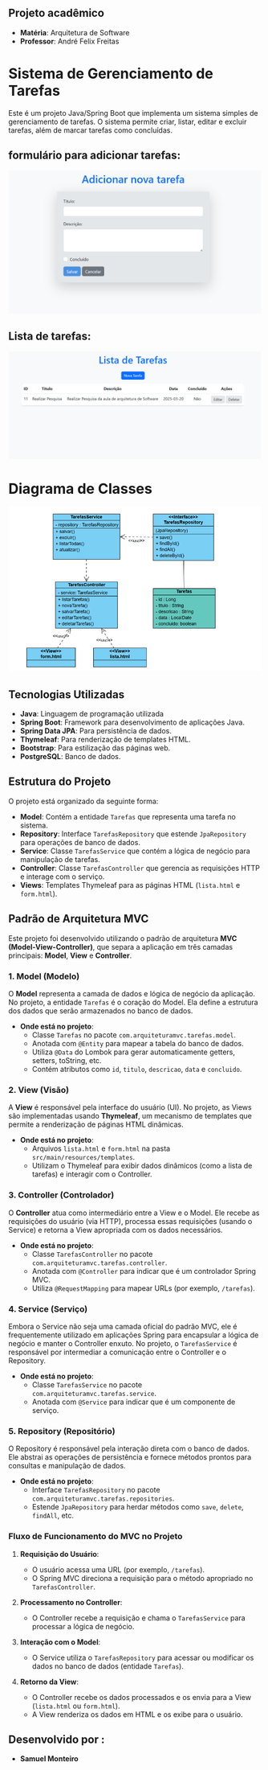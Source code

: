## Projeto acadêmico 
- **Matéria**: Arquitetura de Software
- **Professor**: André Felix Freitas

# Sistema de Gerenciamento de Tarefas

Este é um projeto Java/Spring Boot que implementa um sistema simples de gerenciamento de tarefas. O sistema permite criar, listar, editar e excluir tarefas, além de marcar tarefas como concluídas.

## formulário para adicionar tarefas:
![img_1.png](img_1.png)

## Lista de tarefas:
![img_2.png](img_2.png)

# Diagrama de Classes
![img.png](img.png)
## Tecnologias Utilizadas

- **Java**: Linguagem de programação utilizada
- **Spring Boot**: Framework para desenvolvimento de aplicações Java.
- **Spring Data JPA**: Para persistência de dados.
- **Thymeleaf**: Para renderização de templates HTML.
- **Bootstrap**: Para estilização das páginas web.
- **PostgreSQL**: Banco de dados.

## Estrutura do Projeto

O projeto está organizado da seguinte forma:

- **Model**: Contém a entidade `Tarefas` que representa uma tarefa no sistema.
- **Repository**: Interface `TarefasRepository` que estende `JpaRepository` para operações de banco de dados.
- **Service**: Classe `TarefasService` que contém a lógica de negócio para manipulação de tarefas.
- **Controller**: Classe `TarefasController` que gerencia as requisições HTTP e interage com o serviço.
- **Views**: Templates Thymeleaf para as páginas HTML (`lista.html` e `form.html`).

## Padrão de Arquitetura MVC

Este projeto foi desenvolvido utilizando o padrão de arquitetura **MVC (Model-View-Controller)**, que separa a aplicação em três camadas principais: **Model**, **View** e **Controller**.

### 1. **Model (Modelo)**
O **Model** representa a camada de dados e lógica de negócio da aplicação. No projeto, a entidade `Tarefas` é o coração do Model. Ela define a estrutura dos dados que serão armazenados no banco de dados.

- **Onde está no projeto**:
    - Classe `Tarefas` no pacote `com.arquiteturamvc.tarefas.model`.
    - Anotada com `@Entity` para mapear a tabela do banco de dados.
    - Utiliza `@Data` do Lombok para gerar automaticamente getters, setters, toString, etc.
    - Contém atributos como `id`, `titulo`, `descricao`, `data` e `concluido`.

### 2. **View (Visão)**
A **View** é responsável pela interface do usuário (UI). No projeto, as Views são implementadas usando **Thymeleaf**, um mecanismo de templates que permite a renderização de páginas HTML dinâmicas.

- **Onde está no projeto**:
    - Arquivos `lista.html` e `form.html` na pasta `src/main/resources/templates`.
    - Utilizam o Thymeleaf para exibir dados dinâmicos (como a lista de tarefas) e interagir com o Controller.

### 3. **Controller (Controlador)**
O **Controller** atua como intermediário entre a View e o Model. Ele recebe as requisições do usuário (via HTTP), processa essas requisições (usando o Service) e retorna a View apropriada com os dados necessários.

- **Onde está no projeto**:
    - Classe `TarefasController` no pacote `com.arquiteturamvc.tarefas.controller`.
    - Anotada com `@Controller` para indicar que é um controlador Spring MVC.
    - Utiliza `@RequestMapping` para mapear URLs (por exemplo, `/tarefas`).

### 4. **Service (Serviço)**
Embora o Service não seja uma camada oficial do padrão MVC, ele é frequentemente utilizado em aplicações Spring para encapsular a lógica de negócio e manter o Controller enxuto. No projeto, o `TarefasService` é responsável por intermediar a comunicação entre o Controller e o Repository.

- **Onde está no projeto**:
    - Classe `TarefasService` no pacote `com.arquiteturamvc.tarefas.service`.
    - Anotada com `@Service` para indicar que é um componente de serviço.

### 5. **Repository (Repositório)**
O Repository é responsável pela interação direta com o banco de dados. Ele abstrai as operações de persistência e fornece métodos prontos para consultas e manipulação de dados.

- **Onde está no projeto**:
    - Interface `TarefasRepository` no pacote `com.arquiteturamvc.tarefas.repositories`.
    - Estende `JpaRepository` para herdar métodos como `save`, `delete`, `findAll`, etc.

### Fluxo de Funcionamento do MVC no Projeto

1. **Requisição do Usuário**:
    - O usuário acessa uma URL (por exemplo, `/tarefas`).
    - O Spring MVC direciona a requisição para o método apropriado no `TarefasController`.

2. **Processamento no Controller**:
    - O Controller recebe a requisição e chama o `TarefasService` para processar a lógica de negócio.

3. **Interação com o Model**:
    - O Service utiliza o `TarefasRepository` para acessar ou modificar os dados no banco de dados (entidade `Tarefas`).

4. **Retorno da View**:
    - O Controller recebe os dados processados e os envia para a View (`lista.html` ou `form.html`).
    - A View renderiza os dados em HTML e os exibe para o usuário.

## Desenvolvido por : 
- **Samuel Monteiro**